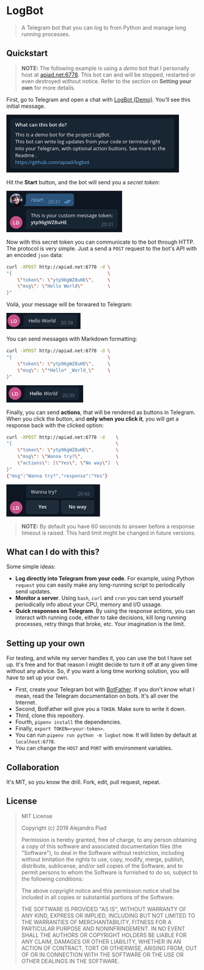 # LogBot

> A Telegram bot that you can log to from Python and manage long running processes.

## Quickstart

> **NOTE:** The following example is using a _demo_ bot that I personally host at [apiad.net:6778](http://apiad.net:6778). This bot can and will be stopped, restarted or even destroyed without notice. Refer to the section on **Setting your own** for more details.

First, go to Telegram and open a chat with [LogBot (Demo)](http://t.me/apiad_demo_logbot). You'll see this initial message.

![](img/img1.png)

Hit the **Start** button, and the bot will send you a *secret token*:

![](img/img2.png)

Now with this secret token you can communicate to the bot through HTTP. The protocol is very simple. Just a send a `POST` request to the bot's API with an encoded `json` data:

```bash
curl -XPOST http://apiad.net:6778 -d \
"{                                   \
    \"token\": \"ytp96gWZ8uHE\",     \
    \"msg\": \"Hello World\"         \
}"
```

Voilá, your message will be forwared to Telegram:

![](img/img3.png)

You can send messages with Markdown formatting:

```bash
curl -XPOST http://apiad.net:6778 -d \
"{                                   \
    \"token\": \"ytp96gWZ8uHE\",     \
    \"msg\": \"*Hello* _World_\"     \
}"
```

![](img/img4.png)

Finally, you can send **actions**, that will be rendered as buttons in Telegram.
When you click the button, and **only when you click it**, you will get a response back with the clicked option:

```bash
curl -XPOST http://apiad.net:6778 -d    \
"{                                      \
    \"token\": \"ytp96gWZ8uHE\",        \
    \"msg\": \"Wanna try?\",            \
    \"actions\": [\"Yes\", \"No way\"]  \
}"
{"msg":"Wanna try?","response":"Yes"}
```

![](img/img5.png)

> **NOTE:** By default you have 60 seconds to answer before a response timeout is raised. This hard limit might be changed in future versions.

## What can I do with this?

Some simple ideas:

* **Log directly into Telegram from your code**. For example, using Python `request` you can easily make any long-running script to periodically send updates.
* **Monitor a server**. Using `bash`, `curl` and `cron` you can send yourself periodically info about your CPU, memory and I/O ussage.
* **Quick responses on Telegram**. By using the response actions, you can interact with running code, either to take decisions, kill long running processes, retry things that broke, etc. Your imagination is the limit.

## Setting up your own

For testing, and while my server handles it, you can use the bot I have set up. It's free and for that reason I might decide to turn it off at any given time without any advice. So, if you want a long time working solution, you will have to set up your own.

* First, create your Telegram bot with [BotFather](t.me/botfather). If you don't know what I mean, read the Telegram documentation on bots. It's all over the Internet.
* Second, BotFather will give you a `TOKEN`. Make sure to write it down.
* Third, clone this repository.
* Fourth, `pipenv install` the dependencies.
* Finally, `export TOKEN=<your-token>`.
* You can run `pipenv run python -m logbot` now. It will listen by default at `localhost:6778`.
* You can change the `HOST` and `PORT` with environment variables.

## Collaboration

It's MIT, so you know the drill. Fork, edit, pull request, repeat.

## License

> MIT License
>
> Copyright (c) 2019 Alejandro Piad
>
> Permission is hereby granted, free of charge, to any person obtaining a copy
> of this software and associated documentation files (the "Software"), to deal
> in the Software without restriction, including without limitation the rights
> to use, copy, modify, merge, publish, distribute, sublicense, and/or sell
> copies of the Software, and to permit persons to whom the Software is
> furnished to do so, subject to the following conditions:
>
> The above copyright notice and this permission notice shall be included in all
> copies or substantial portions of the Software.
>
> THE SOFTWARE IS PROVIDED "AS IS", WITHOUT WARRANTY OF ANY KIND, EXPRESS OR
> IMPLIED, INCLUDING BUT NOT LIMITED TO THE WARRANTIES OF MERCHANTABILITY,
> FITNESS FOR A PARTICULAR PURPOSE AND NONINFRINGEMENT. IN NO EVENT SHALL THE
> AUTHORS OR COPYRIGHT HOLDERS BE LIABLE FOR ANY CLAIM, DAMAGES OR OTHER
> LIABILITY, WHETHER IN AN ACTION OF CONTRACT, TORT OR OTHERWISE, ARISING FROM,
> OUT OF OR IN CONNECTION WITH THE SOFTWARE OR THE USE OR OTHER DEALINGS IN THE
> SOFTWARE.
